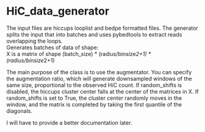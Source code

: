 # HiC_data_generator

The input files are hiccups looplist and bedpe formatted files. The generator splits the input that into batches and uses pybedtools to extract reads overlapping the loops.  
Generates batches of data of shape:  
X is a matrix of shape (batch_size) * (radius/binsize*2+1) * (radius/binsize*2+1)  
 
The main purpose of the class is to use the augmentator. You can specify the augmentation ratio, which will generate downsampled windows of the same size, proportional to the observed HiC count. If random_shifts is disabled, the hiccups cluster center falls at the center of the matrices in X. If random_shifts is set to True, the cluster center randomly moves in the window, and the matrix is completed by taking the first quantile of the diagonals.  

I will have to provide a better documentation later.
